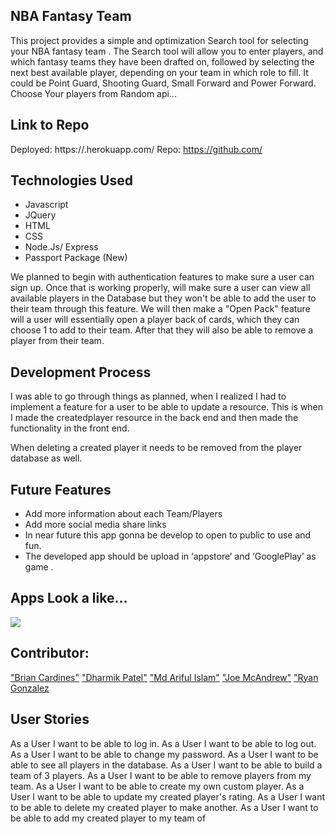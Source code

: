 ## NBA Fantasy Team 
This project provides a simple  and optimization Search tool for selecting your NBA fantasy team . The Search tool will allow you to enter players, and which fantasy teams they have been drafted on, followed by selecting the next best available player, depending on your team in which role to fill. It could be Point Guard, Shooting Guard, Small Forward and Power Forward. Choose Your players from Random api...
## Link to Repo
Deployed: https://.herokuapp.com/ Repo: https://github.com/

## Technologies Used
* Javascript
* JQuery
* HTML
* CSS
* Node.Js/ Express
* Passport Package (New)

We planned to begin with authentication features to make sure a user can sign up. Once that is working properly, will make sure a user can view all available players in the Database but they won't be able to add the user to their team through this feature. We will then make a "Open Pack" feature will a user will essentially open a player back of cards, which they can choose 1 to add to their team. After that they will also be able to remove a player from their team.

## Development Process
I was able to go through things as planned, when I realized I had to implement a feature for a user to be able to update a resource. This is when I made the createdplayer resource in the back end and then made the functionality in the front end.

When deleting a created player it needs to be removed from the player database as well.
## Future Features
* Add more information about each Team/Players
* Add more social media share links
* In near future this app gonna be develop to open to public to use and fun.
* The developed app should be upload in ‘appstore’ and ‘GooglePlay’ as game .

## Apps Look a like...
![](png)

## Contributor: 
["Brian Cardines"](https://github.com/brc9087)
["Dharmik Patel"](https://github.com/dharmik777)
["Md Ariful Islam"](https://github.com/Islam4049)
["Joe McAndrew"](https://github.com/joemc9011)
["Ryan Gonzalez](https://github.com/ryan-gon)



## User Stories
As a User I want to be able to log in. As a User I want to be able to log out. As a User I want to be able to change my password. As a User I want to be able to see all players in the database. As a User I want to be able to build a team of 3 players. As a User I want to be able to remove players from my team. As a User I want to be able to create my own custom player. As a User I want to be able to update my created player's rating. As a User I want to be able to delete my created player to make another. As a User I want to be able to add my created player to my team of 
